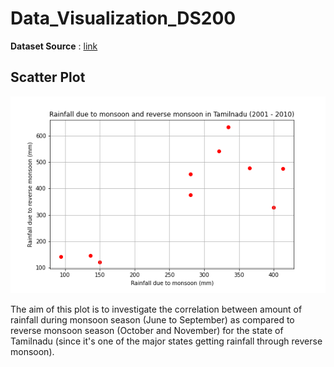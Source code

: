 # Data_Visualization_DS200

**Dataset Source** : [link](https://data.gov.in/resource/sub-divisional-monthly-rainfall-1901-2017)

## Scatter Plot
![scatter_plot](scatter_plot.png)

The aim of this plot is to investigate the correlation between amount of rainfall during monsoon season (June to September) as compared to reverse monsoon season (October and November) for the state of Tamilnadu (since it's one of the major states getting rainfall through reverse monsoon).
